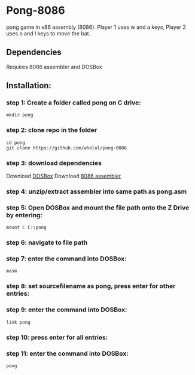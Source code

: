 # Pong-8086 
pong game in x86 assembly (8086). Player 1 uses w and a keys, Player 2 uses o and l keys to move the bat.

## Dependencies  
Requires 8086 assembler and DOSBox

## Installation:
### step 1: Create a folder called pong on C drive:
```
mkdir pong
```
### step 2: clone repo in the folder
```
cd pong
git clone https://github.com/wholol/pong-8086
```
### step 3: download dependencies
Download <a href="https://www.dosbox.com/download.php?main=1">DOSBox</a>
Download <a href="https://drive.google.com/drive/folders/1akM4UNg6StiVE3ehzEstOgOhEw1JBxA0">8086 assembler</a>
### step 4: unzip/extract assembler into same path as pong.asm
### step 5: Open DOSBox and mount the file path onto the Z Drive by entering:
```
mount C C:\pong
```
### step 6: navigate to file path
### step 7: enter the command into DOSBox:
```
masm
```
### step 8: set sourcefilename as pong, press enter for other entries:
### step 9: enter the command into DOSBox:
```
link pong
```
### step 10: press enter for all entries:
### step 11: enter the command into DOSBox:
```
pong
```
